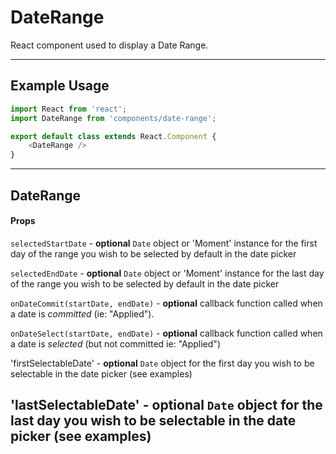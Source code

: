 DateRange
==========

React component used to display a Date Range.

---

## Example Usage

```js
import React from 'react';
import DateRange from 'components/date-range';

export default class extends React.Component {
	<DateRange />
}
```

---

## DateRange

#### Props

`selectedStartDate` - **optional** `Date` object or 'Moment' instance for the first day of the range you wish to be selected by default in the date picker

`selectedEndDate` - **optional** `Date` object or 'Moment' instance for the last day of the range you wish to be selected by default in the date picker

`onDateCommit(startDate, endDate)` - **optional** callback function called when a date is _committed_ (ie: "Applied"). 

`onDateSelect(startDate, endDate)` - **optional** callback function called when a date is _selected_ (but not committed ie: "Applied")

'firstSelectableDate' - **optional** `Date` object for the first day you wish to be selectable in the date picker (see examples)

'lastSelectableDate' - **optional** `Date` object for the last day you wish to be selectable in the date picker (see examples)
------------
